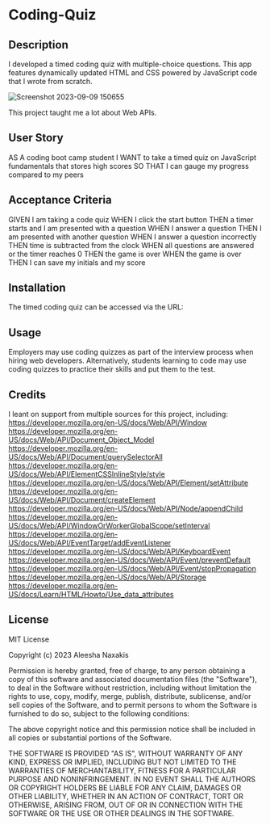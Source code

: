 # Coding-Quiz

## Description
I developed a timed coding quiz with multiple-choice questions. This app features dynamically updated HTML and CSS powered by JavaScript code that I wrote from scratch.

![Screenshot 2023-09-09 150655](https://github.com/aleeshanaxakis/Coding-Quiz/assets/142005319/0a4e1909-0a64-4362-8d2f-e14685d337b6)

This project taught me a lot about Web APIs.

## User Story
AS A coding boot camp student
I WANT to take a timed quiz on JavaScript fundamentals that stores high scores
SO THAT I can gauge my progress compared to my peers

## Acceptance Criteria
GIVEN I am taking a code quiz
WHEN I click the start button
THEN a timer starts and I am presented with a question
WHEN I answer a question
THEN I am presented with another question
WHEN I answer a question incorrectly
THEN time is subtracted from the clock
WHEN all questions are answered or the timer reaches 0
THEN the game is over
WHEN the game is over
THEN I can save my initials and my score

## Installation
The timed coding quiz can be accessed via the URL:

## Usage
Employers may use coding quizzes as part of the interview process when hiring web developers. Alternatively, students learning to code may use coding quizzes to practice their skills and put them to the test.

## Credits
I leant on support from multiple sources for this project, including:
https://developer.mozilla.org/en-US/docs/Web/API/Window
https://developer.mozilla.org/en-US/docs/Web/API/Document_Object_Model
https://developer.mozilla.org/en-US/docs/Web/API/Document/querySelectorAll
https://developer.mozilla.org/en-US/docs/Web/API/ElementCSSInlineStyle/style
https://developer.mozilla.org/en-US/docs/Web/API/Element/setAttribute
https://developer.mozilla.org/en-US/docs/Web/API/Document/createElement
https://developer.mozilla.org/en-US/docs/Web/API/Node/appendChild
https://developer.mozilla.org/en-US/docs/Web/API/WindowOrWorkerGlobalScope/setInterval
https://developer.mozilla.org/en-US/docs/Web/API/EventTarget/addEventListener
https://developer.mozilla.org/en-US/docs/Web/API/KeyboardEvent
https://developer.mozilla.org/en-US/docs/Web/API/Event/preventDefault
https://developer.mozilla.org/en-US/docs/Web/API/Event/stopPropagation
https://developer.mozilla.org/en-US/docs/Web/API/Storage
https://developer.mozilla.org/en-US/docs/Learn/HTML/Howto/Use_data_attributes

## License
MIT License

Copyright (c) 2023 Aleesha Naxakis

Permission is hereby granted, free of charge, to any person obtaining a copy of this software and associated documentation files (the "Software"), to deal in the Software without restriction, including without limitation the rights to use, copy, modify, merge, publish, distribute, sublicense, and/or sell copies of the Software, and to permit persons to whom the Software is furnished to do so, subject to the following conditions:

The above copyright notice and this permission notice shall be included in all copies or substantial portions of the Software.

THE SOFTWARE IS PROVIDED "AS IS", WITHOUT WARRANTY OF ANY KIND, EXPRESS OR IMPLIED, INCLUDING BUT NOT LIMITED TO THE WARRANTIES OF MERCHANTABILITY, FITNESS FOR A PARTICULAR PURPOSE AND NONINFRINGEMENT. IN NO EVENT SHALL THE AUTHORS OR COPYRIGHT HOLDERS BE LIABLE FOR ANY CLAIM, DAMAGES OR OTHER LIABILITY, WHETHER IN AN ACTION OF CONTRACT, TORT OR OTHERWISE, ARISING FROM, OUT OF OR IN CONNECTION WITH THE SOFTWARE OR THE USE OR OTHER DEALINGS IN THE SOFTWARE.
